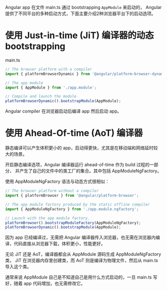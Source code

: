 Angular app 在文件 main.ts 通过 bootstrapping `AppModule` 来启动的，
Angular 提供了不同平台的多种启动方式，下面主要介绍2种浏览器平台下的启动选项。

# 使用 Just-in-time (JiT) 编译器的动态 bootstrapping
main.ts
```typescript
// The browser platform with a compiler
import { platformBrowserDynamic } from '@angular/platform-browser-dynamic';

// The app module
import { AppModule } from './app.module';

// Compile and launch the module
platformBrowserDynamic().bootstrapModule(AppModule);
```
Angular compiler 在浏览器启动后编译 app 然后启动 app。

# 使用 Ahead-Of-time (AoT) 编译器
静态编译可以产生体积更小的 app，启动得更快，尤其是在移动端和网络延时较大的场景。

开启静态编译选项，Angular 编译器运行 ahead-of-time 作为 build 过程的一部分，
并产生了自己的文件中的类工厂的集合。其中包括 AppModuleNgFactory。

使用 AppModuleNgFactory 语法与动态方式很相似：
```typescript
// The browser platform without a compiler
import { platformBrowser } from '@angular/platform-browser';

// The app module factory produced by the static offline compiler
import { AppModuleNgFactory } from './app.module.ngfactory';

// Launch with the app module factory.
platformBrowser().bootstrapModuleFactory(AppModuleNgFactory);
platformBrowserDynamic().bootstrapModule(AppModule);
```
因为 app 已经编译过，无需把 Angular 编译器传入浏览器，也无需在浏览器内编译，代码直接从浏览器下载，体积更小，性能更好。
 
无论 JiT 还是 AoT，编译器都会从 AppModule 源码生成 AppModuleNgFactory 类，
JiT 在浏览器内存里创建类，而 AoT 则是编译为物理文件，然后从 main.ts 导入这个类。

通常来说 AppModule 自己是不知道自己是用什么方式启动的，一旦 main.ts 写好，随着 app 代码增加，也无需修改它。 
